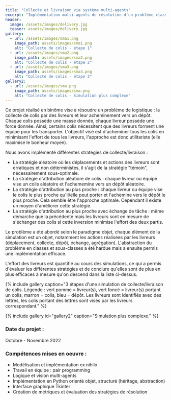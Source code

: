 ```yaml
---
title: "Collecte et livraison via système multi-agents"
excerpt: "Implémentation multi-agents de résolution d'un problème classique de logistique en Python orienté objet, avec interface graphique Tkinter"
header:
  image: /assets/images/delivery.jpg
  teaser: assets/images/delivery.jpg
gallery:
  - url: /assets/images/sma1.png
    image_path: assets/images/sma1.png
    alt: "Collecte de colis - étape 1"
  - url: /assets/images/sma2.png
    image_path: assets/images/sma2.png
    alt: "Collecte de colis - étape 2"
  - url: /assets/images/sma3.png
    image_path: assets/images/sma3.png
    alt: "Collecte de colis - étape 3"
gallery2:
  - url: /assets/images/sma.png
    image_path: assets/images/sma.png
    alt: "Collecte de colis - Simulation plus complexe"
---
```


Ce projet réalisé en binôme vise à résoudre un problème de logistique : la collecte de colis par des livreurs et leur acheminement vers un dépôt. Chaque colis possède une masse donnée, chaque livreur possède une force donnée. Ainsi, certains colis nécessitent que des livreurs forment une équipe pour les transporter. L'objectif visé est d'acheminer tous les colis en minimisant l'effort de tous les livreurs, l'approche est donc utilitariste (elle maximise le bonheur moyen).  

Nous avons implémenté différentes stratégies de collecte/livraison :
- La stratégie aléatoire où les déplacements et actions des livreurs sont erratiques et non déterministes, il s'agit de la stratégie "témoin", nécessairement sous-optimale.
- La stratégie d'attribution aléatoire de colis : chaque livreur ou équipe vise un colis aléatoire et l'achememine vers un dépôt aléatoire.
- La stratégie d'attribution au plus proche : chaque livreur ou équipe vise le colis le plus proche qu'il/elle peut porter et l'achemine vers le dépôt le plus proche. Cela semble être l'approche optimale. Cependant il existe un moyen d'améliorer cette stratégie.
- La stratégie d'attribution au plus proche avec échange de tâche : même démarche que la précédente mais les livreurs sont en mesure de s'échanger des colis si cette inversion minimise l'effort des deux partis.

Le problème a été abordé selon le paradigme objet, chaque élément de la simulation est un objet, notamment les actions réalisées par les livreurs (déplacement, collecte, dépôt, échange, agrégation). L'abstraction du problème en classes et sous-classes a été hardue mais a ensuite permis une implémentation efficace.  

L'effort des livreurs est quantifié au cours des simulations, ce qui a permis d'évaluer les différentes stratégies et de conclure qu'elles sont de plus en plus efficaces à mesure qu'on descend dans la liste ci-dessus.

{% include gallery caption="3 étapes d'une simulation de collecte/livraison de colis.   Légende : vert pomme = livreur(s), vert foncé = livreur(s) portant un colis, marron = colis, bleu = dépôt. Les livreurs sont identifiés avec des lettres, les colis portant des lettres sont visés par les livreurs correspondant." %}


{% include gallery id="gallery2" caption="Simulation plus complexe." %}

### Date du projet :
Octobre - Novembre 2022

### Compétences mises en oeuvre :
- Modélisation et implémentation ex nihilo
- Travail en équipe : pair programming
- Logique et vision multi-agents
- Implémentation en Python orienté objet, structuré (héritage, abstraction)
- Interface graphique Tkinter
- Création de métriques et évaluation des stratégies de résolution